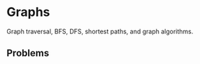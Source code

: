 # Graphs

Graph traversal, BFS, DFS, shortest paths, and graph algorithms.

## Problems

<!-- Add your solved problems here -->
